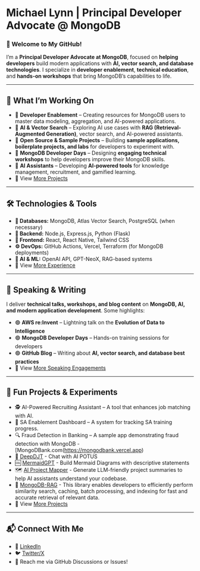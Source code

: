 # Michael Lynn | Principal Developer Advocate @ MongoDB  

### 👋 Welcome to My GitHub!  
I’m a **Principal Developer Advocate at MongoDB**, focused on **helping developers** build modern applications with **AI, vector search, and database technologies**. I specialize in **developer enablement**, **technical education**, and **hands-on workshops** that bring MongoDB’s capabilities to life.  

---

## 🚀 What I’m Working On  
- 🔹 **Developer Enablement** – Creating resources for MongoDB users to master data modeling, aggregation, and AI-powered applications.  
- 🔹 **AI & Vector Search** – Exploring AI use cases with **RAG (Retrieval-Augmented Generation)**, vector search, and AI-powered assistants.  
- 🔹 **Open Source & Sample Projects** – Building **sample applications, boilerplate projects, and labs** for developers to experiment with.  
- 🔹 **MongoDB Developer Days** – Designing **engaging technical workshops** to help developers improve their MongoDB skills.  
- 🔹 **AI Assistants** – Developing **AI-powered tools** for knowledge management, recruitment, and gamified learning.
- 🔗 View [More Projects](https://mlynn.org/projects)

---

## 🛠️ Technologies & Tools  
- **💾 Databases:** MongoDB, Atlas Vector Search, PostgreSQL (when necessary)  
- **📡 Backend:** Node.js, Express.js, Python (Flask)  
- **🎨 Frontend:** React, React Native, Tailwind CSS  
- **⚙️ DevOps:** GitHub Actions, Vercel, Terraform (for MongoDB deployments)  
- **🧠 AI & ML:** OpenAI API, GPT-NeoX, RAG-based systems  
- 🔗 View [More Experience](https://mlynn.org/resume)

---

## 🎤 Speaking & Writing  
I deliver **technical talks, workshops, and blog content** on **MongoDB, AI, and modern application development**. Some highlights:  

- 🟢 **AWS re:Invent** – Lightning talk on the **Evolution of Data to Intelligence**  
- 🟢 **MongoDB Developer Days** – Hands-on training sessions for developers  
- 🟢 **GitHub Blog** – Writing about **AI, vector search, and database best practices**
- 🔗 View [More Speaking Engagements](https://mlynn.org/speaking)


---

## 🌱 Fun Projects & Experiments  
- 🕵️ AI-Powered Recruiting Assistant – A tool that enhances job matching with AI.  
- 📌 SA Enablement Dashboard – A system for tracking SA training progress.  
- 🔍 Fraud Detection in Banking – A sample app demonstrating fraud detection with MongoDB - [MongoDBank.com(https://mongodbank.vercel.app)
- 💬 [DeepDJT](https://deepdjt.com) - Chat with AI POTUS
- 🆒 [MermaidGPT](https://mermaidgpt.com) - Build Mermaid Diagrams with descriptive statements
- 🗺️ [AI Project Mapper](https://mrlynn.github.io/ai-project-mapper) - Generate LLM-friendly project summaries to help AI assistants understand your codebase.
- 🧠 [MongoDB-RAG](https://mongodb-developer.github.io/mongodb-rag) - This library enables developers to efficiently perform similarity search, caching, batch processing, and indexing for fast and accurate retrieval of relevant data.
- 🔗 View [More Projects](https://mlynn.org/projects)

---

## 📬 Connect With Me  
- 💼 [LinkedIn](https://www.linkedin.com/in/mlynn/)   
- 🐦 [Twitter/X](https://twitter.com/mlynn)  
- 📧 Reach me via GitHub Discussions or Issues!  
